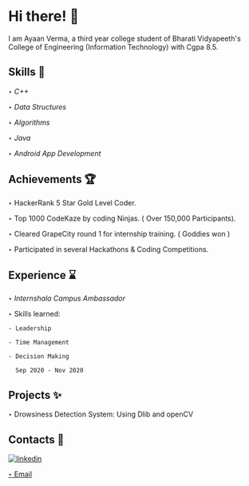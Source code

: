 
# Hi there! 👋

I am Ayaan Verma, a third year college student of Bharati Vidyapeeth's College of Engineering (Information Technology) with Cgpa 8.5.


## Skills 🌟
‣ *C++*

‣ *Data Structures*

‣ *Algorithms*

‣ *Java*

‣ *Android App Development*


## Achievements 🏆
‣ HackerRank 5 Star Gold Level Coder. 

‣ Top 1000 CodeKaze by coding Ninjas. ( Over 150,000 Participants).

‣ Cleared GrapeCity round 1 for internship training. ( Goddies won )

‣ Participated in several Hackathons & Coding Competitions.
## Experience ⌛
‣ *Internshala Campus Ambassador*

   ‣ Skills learned:
   
    - Leadership
    
    - Time Management
    
    - Decision Making
      
      Sep 2020 - Nov 2020


## Projects ✨
‣ Drowsiness Detection System: Using Dlib and openCV

## Contacts 🤝
[![linkedin](https://img.shields.io/badge/linkedin-0A66C2?style=for-the-badge&logo=linkedin&logoColor=white)](https://www.linkedin.com/in/ayaan-verma-75a306186/)

[‣ Email](https://mail.google.com/mail/u/0/?tab=rm&ogbl#inbox?compose=CllgCJvlqLkKgJmPjWlqmTZDlTcsfzLVDbBhXvFrnPSZhsxGBbsMgsRbrmvkjTgQnmPxDNrMcxq)
